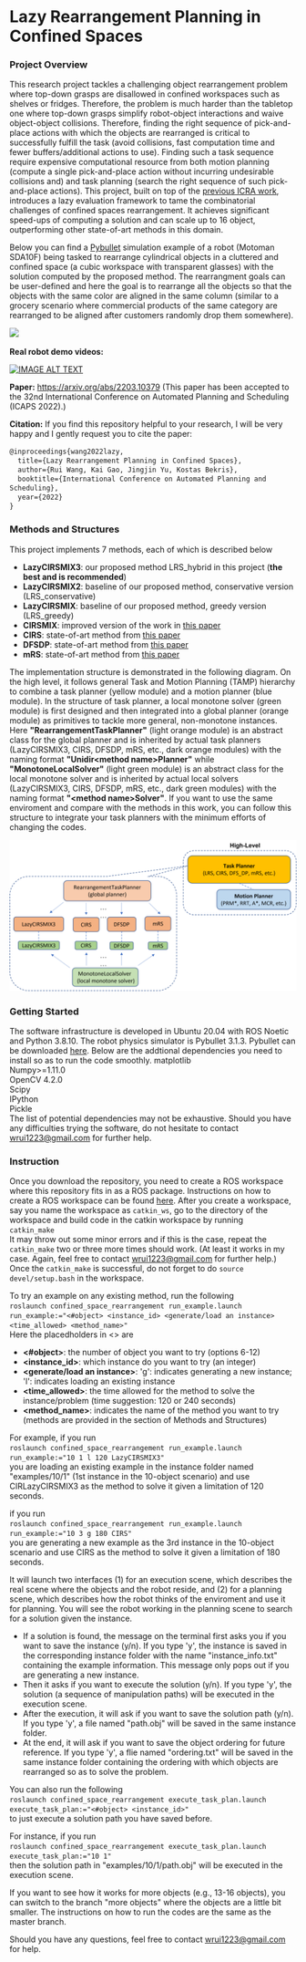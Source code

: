 # Lazy Rearrangement Planning in Confined Spaces

### Project Overview
This research project tackles a challenging object rearrangement problem where top-down grasps are disallowed in confined workspaces such as shelves or fridges. Therefore, the problem is much harder than the tabletop one where top-down grasps simplify robot-object interactions and waive object-object collisions.
Therefore, finding the right sequence of pick-and-place actions with which the objects are rearranged is critical to successfully fulfill the task (avoid collisions, fast computation time and fewer buffers/additional actions to use). Finding such a task sequence require expensive computational resource from both motion planning (compute a single pick-and-place action without incurring undesirable collisions and) and task planning (search the right sequence of such pick-and-place actions). This project, built on top of the [previous ICRA work](https://arxiv.org/abs/2110.02814), introduces a lazy evaluation framework to tame the combinatorial challenges of confined spaces rearrangement. It achieves significant speed-ups of computing a solution and can scale up to 16 object, outperforming other state-of-art methods in this domain.

Below you can find a [Pybullet](https://pybullet.org/wordpress/) simulation example of a robot (Motoman SDA10F) being tasked to rearrange cylindrical objects in a cluttered and confined space (a cubic workspace with transparent glasses) with the solution computed by the proposed method. The rearrangment goals can be user-defined and here the goal is to rearrange all the objects so that the objects with the same color are aligned in the same column (similar to a grocery scenario where commercial products of the same category are rearranged to be aligned after customers randomly drop them somewhere).

<img src="image_materials/sim_example.gif" />


**Real robot demo videos:**

[![IMAGE ALT TEXT](http://img.youtube.com/vi/9asxUDppFvQ/hqdefault.jpg)](https://www.youtube.com/watch?v=9asxUDppFvQ)


**Paper:** https://arxiv.org/abs/2203.10379 (This paper has been accepted to the 32nd International Conference on Automated Planning and Scheduling (ICAPS 2022).)

**Citation:**
If you find this repository helpful to your research, I will be very happy and I gently request you to cite the paper:

```
@inproceedings{wang2022lazy,
  title={Lazy Rearrangement Planning in Confined Spaces},
  author={Rui Wang, Kai Gao, Jingjin Yu, Kostas Bekris},
  booktitle={International Conference on Automated Planning and Scheduling},
  year={2022}
}
```

### Methods and Structures
This project implements 7 methods, each of which is described below
* **LazyCIRSMIX3**: our proposed method LRS_hybrid in this project (**the best and is recommended**)
* **LazyCIRSMIX2**: baseline of our proposed method, conservative version (LRS_conservative)
* **LazyCIRSMIX**: baseline of our proposed method, greedy version (LRS_greedy)
* **CIRSMIX**: improved version of the work in [this paper](https://arxiv.org/abs/2110.02814) 
* **CIRS**: state-of-art method from [this paper](https://arxiv.org/abs/2110.02814)
* **DFSDP**: state-of-art method from [this paper](https://arxiv.org/abs/2101.12241)
* **mRS**: state-of-art method from [this paper](https://www.researchgate.net/profile/James-Kuffner/publication/221071580_Manipulation_Planning_Among_Movable_Obstacles/links/00b7d519c6f398d2ad000000/Manipulation-Planning-Among-Movable-Obstacles.pdf)

The implementation structure is demonstrated in the following diagram. On the high level, it follows general Task and Motion Planning (TAMP) hierarchy to combine a task planner (yellow module) and a motion planner (blue module). In the structure of task planner, a local monotone solver (green module) is first designed and then integrated into a global planner (orange module) as primitives to tackle more general, non-monotone instances. Here **"RearrangementTaskPlanner"** (light orange module) is an abstract class for the global planner and is inherited by actual task planners (LazyCIRSMIX3, CIRS, DFSDP, mRS, etc., dark orange modules) with the naming format **"Unidir\<method name\>Planner"** while **"MonotoneLocalSolver"** (light green module) is an abstract class for the local monotone solver and is inherited by actual local solvers (LazyCIRSMIX3, CIRS, DFSDP, mRS, etc., dark green modules) with the naming format **"\<method name\>Solver"**. If you want to use the same enviroment and compare with the methods in this work, you can follow this structure to integrate your task planners with the minimum efforts of changing the codes.

<img src="image_materials/implementation structure.png" />

### Getting Started
The software infrastructure is developed in Ubuntu 20.04 with ROS Noetic and Python 3.8.10.
The robot physics simulator is Pybullet 3.1.3. Pybullet can be downloaded [here](https://pypi.org/project/pybullet/).
Below are the addtional dependencies you need to install so as to run the code smoothly.
matplotlib <br/>
Numpy>=1.11.0 <br/>
OpenCV 4.2.0 <br/>
Scipy <br/>
IPython <br/>
Pickle <br/>
The list of potential dependencies may not be exhaustive. Should you have any difficulties trying the software, do not hesitate to contact wrui1223@gmail.com for further help.

### Instruction
Once you download the repository, you need to create a ROS workspace where this repository fits in as a ROS package. Instructions on how to create a ROS workspace can be found [here](http://wiki.ros.org/catkin/Tutorials/create_a_workspace). 
After you create a workspace, say you name the workspace as `catkin_ws`, go to the directory of the workspace and build code in the catkin workspace by running <br/>
`catkin_make` <br/>
It may throw out some minor errors and if this is the case, repeat the `catkin_make` two or three more times should work. (At least it works in my case. Again, feel free to contact wrui1223@gmail.com for further help.) <br/>
Once the `catkin_make` is successful, do not forget to do `source devel/setup.bash` in the workspace. <br/>

To try an example on any existing method, run the following <br/>
`roslaunch confined_space_rearrangement run_example.launch run_example:="<#object> <instance_id> <generate/load an instance> <time_allowed> <method_name>"` <br/>
Here the placedholders in <> are </br>
- **<#object>**: the number of object you want to try (options 6-12)
- **<instance_id>**: which instance do you want to try (an integer)
- **<generate/load an instance>**: 'g': indicates generating a new instance; 'l': indicates loading an existing instance
- **<time_allowed>**: the time allowed for the method to solve the instance/problem (time suggestion: 120 or 240 seconds)
- **<method_name>**: indicates the name of the method you want to try (methods are provided in the section of Methods and Structures)

For example, if you run <br/>
`roslaunch confined_space_rearrangement run_example.launch run_example:="10 1 l 120 LazyCIRSMIX3"` <br/>
you are loading an existing example in the instance folder named "examples/10/1" (1st instance in the 10-object scenario) and use CIRLazyCIRSMIX3 as the method to solve it given a limitation of 120 seconds.

if you run <br/>
`roslaunch confined_space_rearrangement run_example.launch run_example:="10 3 g 180 CIRS"` <br/>
you are generating a new example as the 3rd instance in the 10-object scenario and use CIRS as the method to solve it given a limitation of 180 seconds.

It will launch two interfaces (1) for an execution scene, which describes the real scene where the objects and the robot reside, and (2) for a planning scene, which describes how the robot thinks of the enviroment and use it for planning. You will see the robot working in the planning scene to search for a solution given the instance.

- If a solution is found, the message on the terminal first asks you if you want to save the instance (y/n). If you type 'y', the instance is saved in the corresponding instance folder with the name "instance_info.txt" containing the example information. This message only pops out if you are generating a new instance.
- Then it asks if you want to execute the solution (y/n). If you type 'y', the solution (a sequence of manipulation paths) will be executed in the execution scene. 
- After the execution, it will ask if you want to save the solution path (y/n). If you type 'y', a file named "path.obj" will be saved in the same instance folder.
- At the end, it will ask if you want to save the object ordering for future reference. If you type 'y', a flie named "ordering.txt" will be saved in the same instance folder containing the ordering with which objects are rearranged so as to solve the problem.

You can also run the following <br/>
`roslaunch confined_space_rearrangement execute_task_plan.launch execute_task_plan:="<#object> <instance_id>"` <br/>
to just execute a solution path you have saved before. 

For instance, if you run <br/>
`roslaunch confined_space_rearrangement execute_task_plan.launch execute_task_plan:="10 1"` <br/>
then the solution path in "examples/10/1/path.obj" will be executed in the execution scene.

If you want to see how it works for more objects (e.g., 13-16 objects), you can switch to the branch "more objects" where the objects are a little bit smaller. The instructions on how to run the codes are the same as the master branch.

Should you have any questions, feel free to contact wrui1223@gmail.com for help.